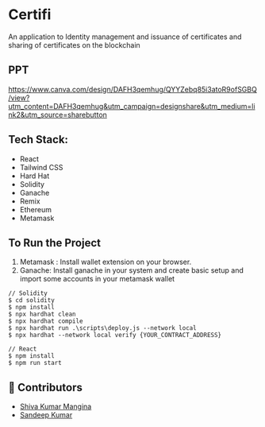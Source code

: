 # Certifi

An application to Identity management and issuance of certificates and sharing of certificates on the blockchain

## PPT
https://www.canva.com/design/DAFH3qemhug/QYYZebq85i3atoR9ofSGBQ/view?utm_content=DAFH3qemhug&utm_campaign=designshare&utm_medium=link2&utm_source=sharebutton

## Tech Stack:

- React
- Tailwind CSS
- Hard Hat
- Solidity
- Ganache
- Remix
- Ethereum
- Metamask

## To Run the Project

1. Metamask : Install wallet extension on your browser.
2. Ganache: Install ganache in your system and create basic setup and import some accounts in your metamask wallet

```
// Solidity
$ cd solidity
$ npm install
$ npx hardhat clean
$ npx hardhat compile
$ npx hardhat run .\scripts\deploy.js --network local
$ npx hardhat --network local verify {YOUR_CONTRACT_ADDRESS}

// React
$ npm install
$ npm run start
```

## 👫 Contributors

- [Shiva Kumar Mangina](https://github.com/shivamangina)
- [Sandeep Kumar](https://github.com/satyasandeep007)
